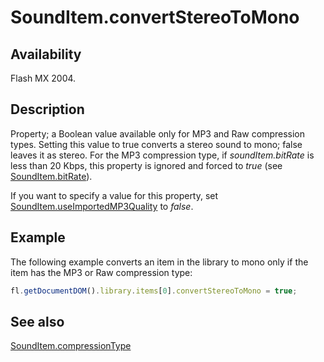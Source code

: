 # SoundItem.convertStereoToMono

## Availability

Flash MX 2004.

## Description

Property; a Boolean value available only for MP3 and Raw compression types. Setting this value to true converts a stereo sound to mono; false leaves it as stereo. For the MP3 compression type, if *soundItem.bitRate* is less than 20 Kbps, this property is ignored and forced to *true* (see [SoundItem.bitRate](../SoundItem_object/SoundItem.md)).

If you want to specify a value for this property, set [SoundItem.useImportedMP3Quality](../SoundItem_object/SoundItem13.md) to *false*.

## Example

The following example converts an item in the library to mono only if the item has the MP3 or Raw compression type:

```javascript
fl.getDocumentDOM().library.items[0].convertStereoToMono = true;
```

## See also

[SoundItem.compressionType](../SoundItem_object/SoundItem2.md)
